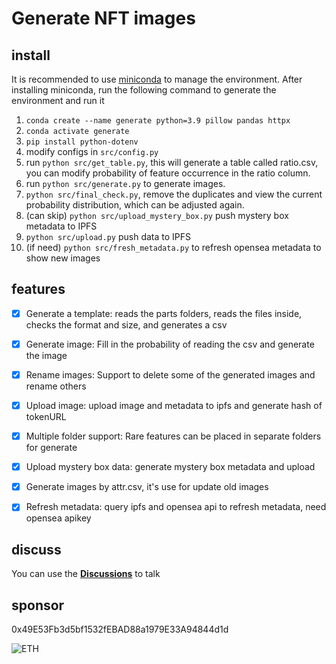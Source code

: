 # Generate NFT images

## install

It is recommended to use [miniconda](https://mirrors.tuna.tsinghua.edu.cn/anaconda/miniconda/) to manage the environment. After installing miniconda, run the following command to generate the environment and run it

1. `conda create --name generate python=3.9 pillow pandas httpx`
2. `conda activate generate`
3. `pip install python-dotenv`
4. modify configs in `src/config.py`
5. run `python src/get_table.py`, this will generate a table called ratio.csv, you can modify probability of feature occurrence in the ratio column.
6. run `python src/generate.py` to generate images.
7. `python src/final_check.py`, remove the duplicates and view the current probability distribution, which can be adjusted again.
8. (can skip) `python src/upload_mystery_box.py` push mystery box metadata to IPFS
9. `python src/upload.py` push data to IPFS
10. (if need) `python src/fresh_metadata.py` to refresh opensea metadata to show new images

## features

- [x] Generate a template: reads the parts folders, reads the files inside, checks the format and size, and generates a csv

- [x] Generate image: Fill in the probability of reading the csv and generate the image

- [x] Rename images: Support to delete some of the generated images and rename others

- [x] Upload image: upload image and metadata to ipfs and generate hash of tokenURL

- [x] Multiple folder support: Rare features can be placed in separate folders for generate

- [x] Upload mystery box data: generate mystery box metadata and upload

- [x] Generate images by attr.csv, it's use for update old images

- [x] Refresh metadata: query ipfs and opensea api to refresh metadata, need opensea apikey

## discuss

You can use the **[Discussions](https://github.com/script-money/generate-nft-images/discussions)** to talk

## sponsor

0x49E53Fb3d5bf1532fEBAD88a1979E33A94844d1d

![ETH](https://user-images.githubusercontent.com/74860630/178182707-6ea0d97c-f885-4865-99ba-04e8941863da.png)
